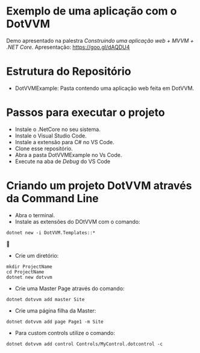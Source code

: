 # Exemplo de uma aplicação com o DotVVM
Demo apresentado na palestra _Construindo uma aplicação web + MVVM + .NET Core_. Apresentação: https://goo.gl/dAQDU4

# Estrutura do Repositório
* DotVVMExample: Pasta contendo uma aplicação web feita em DotVVM.

# Passos para executar o projeto
* Instale o .NetCore no seu sistema.
* Instale o Visual Studio Code.
* Instale a extensão para C# no VS Code.
* Clone esse repositório.
* Abra a pasta DotVVMExample no Vs Code.
* Execute na aba de _Debug_ do VS Code

# Criando um projeto DotVVM através da Command Line
* Abra o terminal.
* Instale as extensões do DOtVVM com o comando: 

```
dotnet new -i DotVVM.Templates::*
```

* Crie um diretório:
```
mkdir ProjectName
cd ProjectName
dotnet new dotvvm
``` 

* Crie uma Master Page através do comando:
```
dotnet dotvvm add master Site
```

* Crie uma página filha da Master:
```
dotnet dotvvm add page Page1 -m Site
```

* Para custom controls utilize o comando:
```
dotnet dotvvm add control Controls/MyControl.dotcontrol -c
```